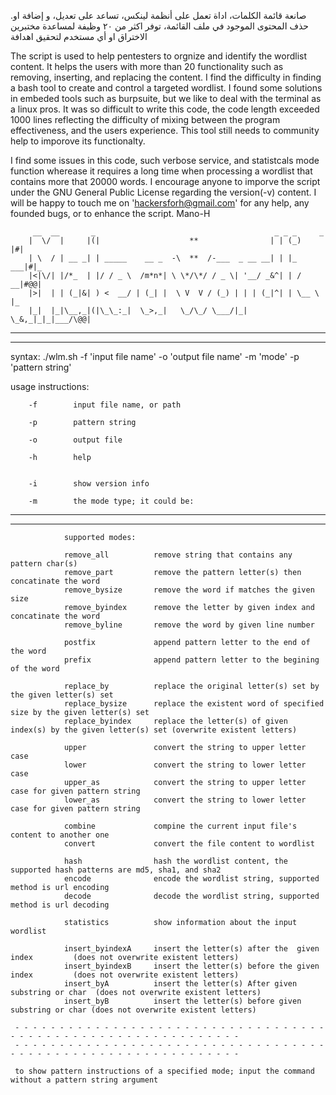 .صانعة قائمة الكلمات، اداة تعمل على أنظمة لينكس، تساعد على تعديل، و إضافة او حذف المحتوى الموجود في ملف القائمة، توفر اكثر من ٢٠ وظيفة لمساعدة مختبرين الاختراق او أي مستخدم لتحقيق اهدافة 

The script is used to help pentesters to orgnize and identify the wordlist content. It helps the users with more than 20 functionality such as removing, inserting, and replacing the content. I find the difficulty in finding a bash tool to create and control a targeted wordlist. I found some solutions in embeded tools such as burpsuite, but we like to deal with the terminal as a linux pros. It was so difficult to write this code, the code length exceeded 1000 lines reflecting the difficulty of mixing between the program effectiveness, and the users experience. This tool still needs to community help to imporove its functionalty.

I find some issues in this code, such verbose service, and statistcals mode function wherease it requires a long time when processing a wordlist that contains more that 20000 words. I encourage anyone to imporve the script under the GNU General Public License regarding the version(-v) content. I will be happy to touch me on 'hackersforh@gmail.com' for any help, any founded bugs, or to enhance the script.                                                           Mano-H



         __  __       _                                        _ _ _     _   
        |  \/  |     |(|                    **                | | (_)   |#|  
        | \  / | __ _| | _____    __ _  -\  **  /-___  _ __ __| | |_ ___|#|_ 
        |<|\/| |/*_  | |/ / _ \  /m*n*| \ \*/\*/ / _ \| '__/ _&^| | / __|#@@|   
        |>|  | | (_|&| ) <  __/ | (_| |  \ V  V / (_) | | | (_|^| | \__ \ |_    
        |_|  |_|\__,_|(|\_\_:_|  \_>,_|   \_/\_/ \___/|_|  \_&,_|_|_|___/\@@|   
 


   - - - - - - - - - - - - - - - - - - - - - - - - - - - - - - - - - - - - - - - - - - - - - - - - - - - - - - - - - - - - -
   - - - - - - - - - - - - - - - - - - - - - - - - - - - - - - - - - - - - - - - - - - - - - - - - - - - - - - - - - - - - -                                          
                                                                                                                                                                      
                                                                                                                                                                      
   syntax: ./wlm.sh -f 'input file name' -o 'output file name' -m 'mode' -p 'pattern string'                                                                          
                                                                                                                                                                      
   usage instructions:                                                                                                                                                
                                                                                                                                                                      
        -f        input file name, or path                                                                                                                            
                                                                                                                                                                      
        -p        pattern string                                                                                                                                      
                                                                                                                                                                      
        -o        output file                                                                                                                                         
                                                                                                                                                                      
        -h        help                            
        
                                                                                                                                                                      
        -i        show version info                                                                                                                                                                                                                    
                                                                                                                                                                      
        -m        the mode type; it could be:                                                                                                                         
                                                                                                                                                                      
   - - - - - - - - - - - - - - - - - - - - - - - - - - - - - - - - - - - - - - - - - - - - - - - - - - - - - - - - - - - - -                                          
   - - - - - - - - - - - - - - - - - - - - - - - - - - - - - - - - - - - - - - - - - - - - - - - - - - - - - - - - - - - - -                                          
                                                                                                                                                                      
                supported modes:                                                                                                                                      
                                                                                                                                                                      
                remove_all          remove string that contains any pattern char(s)                                                                                   
                remove_part         remove the pattern letter(s) then concatinate the word                                                                            
                remove_bysize       remove the word if matches the given size                                                                                         
                remove_byindex      remove the letter by given index and concatinate the word                                                                         
                remove_byline       remove the word by given line number                                                                                              
                                                                                                                                                                      
                postfix             append pattern letter to the end of the word                                                                                      
                prefix              append pattern letter to the begining of the word                                                                                 
                                                                                                                                                                      
                replace_by          replace the original letter(s) set by the given letter(s) set                                                                     
                replace_bysize      replace the existent word of specified size by the given letter(s) set                                                            
                replace_byindex     replace the letter(s) of given index(s) by the given letter(s) set (overwrite existent letters)                                   
                                                                                                                                                                      
                upper               convert the string to upper letter case                                                                                           
                lower               convert the string to lower letter case                                                                                           
                upper_as            convert the string to upper letter case for given pattern string                                                                  
                lower_as            convert the string to lower letter case for given pattern string                                                                  
                                                                                                                                                                      
                combine             compine the current input file's content to another one                                                                           
                convert             convert the file content to wordlist                                                                                              
                                                                                                                                                                      
                hash                hash the wordlist content, the supported hash patterns are md5, sha1, and sha2                                                    
                encode              encode the wordlist string, supported method is url encoding                                                                      
                decode              decode the wordlist string, supported method is url decoding                                                                      
                                                                                                                                                                      
                statistics          show information about the input wordlist                                                                                         
                                                                                                                                                                      
                insert_byindexA     insert the letter(s) after the  given index         (does not overwrite existent letters)                                         
                insert_byindexB     insert the letter(s) before the given index         (does not overwrite existent letters)                                         
                insert_byA          insert the letter(s) After given substring or char  (does not overwrite existent letters)                                         
                insert_byB          insert the letter(s) before given substring or char (does not overwrite existent letters)                                         
                                                                                                                                                                      
     - - - - - - - - - - - - - - - - - - - - - - - - - - - - - - - - - - - - - - - - - - - - - - - - - - - - - - - - - - - - -                                        
     - - - - - - - - - - - - - - - - - - - - - - - - - - - - - - - - - - - - - - - - - - - - - - - - - - - - - - - - - - - - -                                        
                                                                                                                                                                      
     to show pattern instructions of a specified mode; input the command without a pattern string argument    
